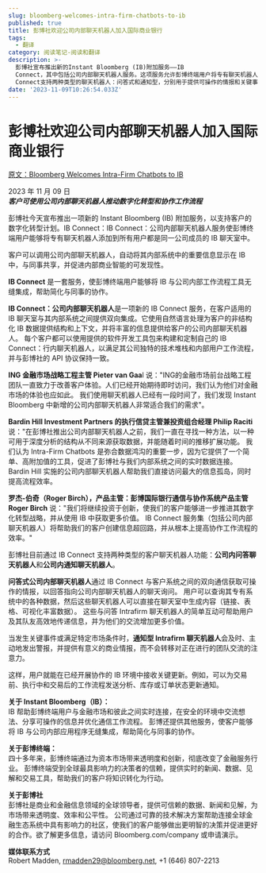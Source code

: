 ```yaml
---
slug: bloomberg-welcomes-intra-firm-chatbots-to-ib
published: true
title: 彭博社欢迎公司内部聊天机器人加入国际商业银行
tags:
  - 翻译
category: 阅读笔记-阅读和翻译
description: >-
  彭博社宣布推出新的Instant Bloomberg (IB)附加服务——IB
  Connect，其中包括公司内部聊天机器人服务。这项服务允许彭博终端用户将专有聊天机器人集成到IB聊天室中，促进内部信息的共享和商业智能的发现。客户可以使用提供的软件开发工具包定制聊天机器人，以适应其独特的技术堆栈和工作流程。此外，IB
  Connect支持两种类型的聊天机器人：问答式和通知型，分别用于提供可操作的情报和关键事件的及时通知。这一创新旨在帮助客户推进数字化转型战略，提高协作工作流程的效率。
date: '2023-11-09T10:26:54.033Z'
---
```


# 彭博社欢迎公司内部聊天机器人加入国际商业银行

[原文：Bloomberg Welcomes Intra-Firm Chatbots to IB](https://www.bloomberg.com/company/press/bloomberg-welcomes-intra-firm-chatbots-to-ib/)

2023 年 11 月 09 日  
**_客户可使用公司内部聊天机器人推动数字化转型和协作工作流程_**

彭博社今天宣布推出一项新的 Instant Bloomberg (IB) 附加服务，以支持客户的数字化转型计划。IB Connect：IB Connect：公司内部聊天机器人服务使彭博终端用户能够将专有聊天机器人添加到所有用户都是同一公司成员的 IB 聊天室中。

客户可以调用公司内部聊天机器人，自动将其内部系统中的重要信息显示在 IB 中，与同事共享，并促进内部商业智能的可发现性。

**IB Connect** 是一套服务，使彭博终端用户能够将 IB 与公司内部工作流程工具无缝集成，帮助简化与同事的协作。

**IB Connect：公司内部聊天机器人**是一项新的 IB Connect 服务，在客户适用的 IB 聊天室与其内部系统之间提供双向集成。它使用自然语言处理为客户的非结构化 IB 数据提供结构和上下文，并将丰富的信息提供给客户的公司内部聊天机器人。
每个客户都可以使用提供的软件开发工具包来构建和定制自己的 IB Connect：行内聊天机器人，以满足其公司独特的技术堆栈和内部用户工作流程，并与彭博社的 API 协议保持一致。

**ING 金融市场战略工程主管 Pieter van Gaa**l 说："ING的金融市场前台战略工程团队一直致力于改善客户体验。人们已经开始期待即时访问，我们认为他们对金融市场的体验也应如此。
我们使用聊天机器人已经有一段时间了，我们发现 Instant Bloomberg 中新增的公司内部聊天机器人非常适合我们的需求"。

**Bardin Hill Investment Partners 的执行信贷主管兼投资组合经理 Philip Raciti** 说："在彭博社推出公司内部聊天机器人之前，我们一直在寻找一种方法，以一种可用于深度分析的结构从不同来源获取数据，并能随着时间的推移扩展功能。
我们认为 Intra-Firm Chatbots 是弥合数据鸿沟的重要一步，因为它提供了一个简单、高附加值的工具，促进了彭博社与我们内部系统之间的实时数据连接。Bardin Hill 实施的公司内部聊天机器人帮助我们直接访问最大的信息孤岛，同时提高流程效率。

**罗杰-伯奇（Roger Birch），产品主管：彭博国际银行通信与协作系统产品主管 Roger Birch** 说："我们将继续投资于创新，使我们的客户能够进一步推进其数字化转型战略，并从使用 IB 中获取更多价值。
IB Connect 服务集（包括公司内部聊天机器人）将帮助我们的客户创建信息超回路，并从根本上提高协作工作流程的效率。"

彭博社目前通过 IB Connect 支持两种类型的客户聊天机器人功能：**公司内问答聊天机器人**和**公司内通知聊天机器人**。

**问答式公司内部聊天机器人**通过 IB Connect 与客户系统之间的双向通信获取可操作的情报，以回答指向公司内部聊天机器人的聊天询问。
用户可以查询其专有系统中的各种数据，然后这些聊天机器人可以直接在聊天室中生成内容（链接、表格、可视化丰富数据）。
这些与问答 Intrafirm 聊天机器人的简单互动可帮助用户及其队友高效地传递信息，并为他们的交流增加更多价值。

当发生关键事件或满足特定市场条件时，**通知型 Intrafirm 聊天机器人**会及时、主动地发出警报，并提供有意义的商业情报，而不会转移对正在进行的团队交流的注意力。

这样，用户就能在已经开展协作的 IB 环境中接收关键更新。例如，可以为交易前、执行中和交易后的工作流程发送分析、库存或订单状态更新通知。

**关于 Instant Bloomberg（IB）：**  
IB 帮助彭博终端用户与金融市场和彼此之间实时连接，在安全的环境中交流想法、分享可操作的信息并优化通信工作流程。
彭博还提供其他服务，使客户能够将 IB 与公司内部应用程序无缝集成，帮助简化与同事的协作。

**关于彭博终端：**  
四十多年来，彭博终端通过为资本市场带来透明度和创新，彻底改变了金融服务行业。
彭博终端受到全球最具影响力的决策者的信赖，提供实时的新闻、数据、见解和交易工具，帮助我们的客户将知识转化为行动。

**关于彭博社**  
彭博社是商业和金融信息领域的全球领导者，提供可信赖的数据、新闻和见解，为市场带来透明度、效率和公平性。
公司通过可靠的技术解决方案帮助连接全球金融生态系统中具有影响力的社区，使我们的客户能够做出更明智的决策并促进更好的合作。欲了解更多信息，请访问 Bloomberg.com/company 或申请演示。

**媒体联系方式**  
Robert Madden, <rmadden29@bloomberg.net>, +1 (646) 807-2213
